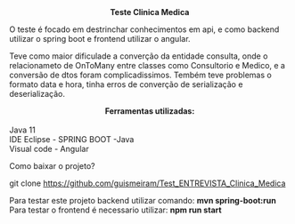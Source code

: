 <center><b>Teste Clinica Medica</b><br></center>

O teste é focado em destrinchar conhecimentos em api, e como backend utilizar o spring boot e frontend utilizar o angular.<br> 

Teve como maior dificulade a converção da entidade consulta, onde o relacionameto de OnToMany entre classes como Consultorio e Medico, 
e a conversão de dtos foram complicadissimos. Tembém teve problemas o formato data e hora, tinha erros de converção de serialização e deserialização.<br> 

<center><b>Ferramentas utilizadas:</b></center><br> 
Java 11<br> 
IDE Eclipse - SPRING BOOT -Java<br> 
Visual code - Angular<br> 


Como baixar o projeto?<br> 

git clone https://github.com/guismeiram/Test_ENTREVISTA_Clinica_Medica

Para testar este projeto backend utilizar comando: <b>mvn spring-boot:run</b><br>
Para testar o frontend é necessario utilizar: <b>npm run start</b>


